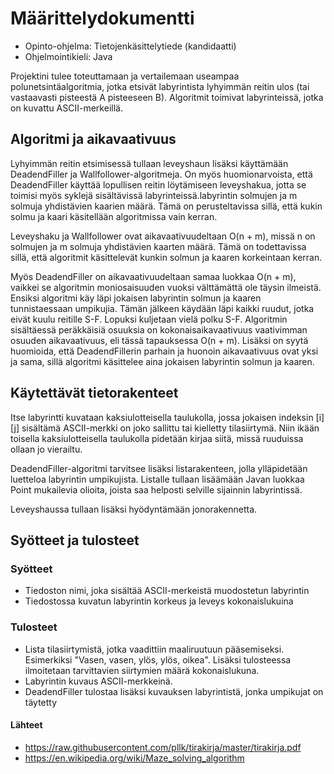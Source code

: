 # **Määrittelydokumentti**

- Opinto-ohjelma: Tietojenkäsittelytiede (kandidaatti)
- Ohjelmointikieli: Java

Projektini tulee toteuttamaan ja vertailemaan useampaa polunetsintäalgoritmia, jotka etsivät labyrintista lyhyimmän reitin ulos (tai vastaavasti pisteestä A pisteeseen B). Algoritmit toimivat labyrinteissä, jotka on kuvattu ASCII-merkeillä.

## **Algoritmi ja aikavaativuus**

Lyhyimmän reitin etsimisessä tullaan leveyshaun lisäksi käyttämään DeadendFiller ja Wallfollower-algoritmeja. On myös huomionarvoista, että DeadendFiller käyttää lopullisen reitin löytämiseen leveyshakua, jotta se toimisi myös syklejä sisältävissä labyrinteissä.labyrintin solmujen ja m solmuja yhdistävien kaarien määrä. Tämä on perusteltavissa sillä, että kukin solmu ja kaari käsitellään algoritmissa vain kerran.

Leveyshaku ja Wallfollower ovat aikavaativuudeltaan O(n + m), missä n on solmujen ja m solmuja yhdistävien kaarten määrä. Tämä on todettavissa sillä, että algoritmit käsittelevät kunkin solmun ja kaaren korkeintaan kerran. 

Myös DeadendFiller on aikavaativuudeltaan samaa luokkaa O(n + m), vaikkei se algoritmin moniosaisuuden vuoksi välttämättä ole täysin ilmeistä. Ensiksi algoritmi käy läpi jokaisen labyrintin solmun ja kaaren tunnistaessaan umpikujia. Tämän jälkeen käydään läpi kaikki ruudut, jotka eivät kuulu reitille S-F. Lopuksi kuljetaan vielä polku S-F. Algoritmin sisältäessä peräkkäisiä osuuksia on kokonaisaikavaativuus vaativimman osuuden aikavaativuus, eli tässä tapauksessa O(n + m). Lisäksi on syytä huomioida, että DeadendFillerin parhain ja huonoin aikavaativuus ovat yksi ja sama, sillä algoritmi käsittelee aina jokaisen labyrintin solmun ja kaaren. 

## **Käytettävät tietorakenteet**

Itse labyrintti kuvataan kaksiulotteisella taulukolla, jossa jokaisen indeksin [i][j] sisältämä ASCII-merkki on joko sallittu tai kielletty tilasiirtymä. Niin ikään toisella kaksiulotteisella taulukolla pidetään kirjaa siitä, missä ruuduissa ollaan jo vierailtu. 

DeadendFiller-algoritmi tarvitsee lisäksi listarakenteen, jolla ylläpidetään luetteloa labyrintin umpikujista. Listalle tullaan lisäämään Javan luokkaa Point mukailevia olioita, joista saa helposti selville sijainnin labyrintissä.

Leveyshaussa tullaan lisäksi hyödyntämään jonorakennetta.

## **Syötteet ja tulosteet**

### **Syötteet**

- Tiedoston nimi, joka sisältää ASCII-merkeistä muodostetun labyrintin
- Tiedostossa kuvatun labyrintin korkeus ja leveys kokonaislukuina

### **Tulosteet**

- Lista tilasiirtymistä, jotka vaadittiin maaliruutuun pääsemiseksi. Esimerkiksi "Vasen, vasen, ylös, ylös, oikea". Lisäksi tulosteessa ilmoitetaan tarvittavien      siirtymien määrä kokonaislukuna.
- Labyrintin kuvaus ASCII-merkkeinä.
- DeadendFiller tulostaa lisäksi kuvauksen labyrintistä, jonka umpikujat on täytetty

#### **Lähteet**

- https://raw.githubusercontent.com/pllk/tirakirja/master/tirakirja.pdf
- https://en.wikipedia.org/wiki/Maze_solving_algorithm




